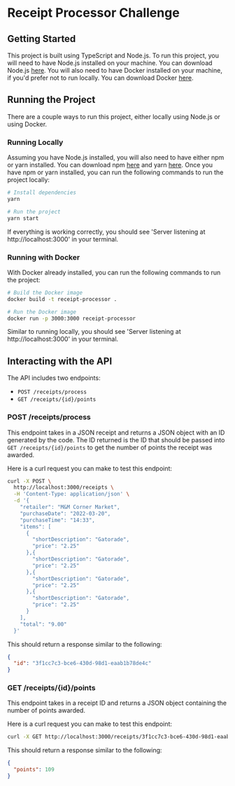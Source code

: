 # Receipt Processor Challenge

## Getting Started

This project is built using TypeScript and Node.js. To run this project, you will need to have Node.js installed on your machine. You can download Node.js [here](https://nodejs.org/en/download/). You will also need to have Docker installed on your machine, if you'd prefer not to run locally. You can download Docker [here](https://www.docker.com/products/docker-desktop).

## Running the Project

There are a couple ways to run this project, either locally using Node.js or using Docker.

### Running Locally

Assuming you have Node.js installed, you will also need to have either npm or yarn installed. You can download npm [here](https://www.npmjs.com/get-npm) and yarn [here](https://classic.yarnpkg.com/en/docs/install/#mac-stable). Once you have npm or yarn installed, you can run the following commands to run the project locally:

```bash
# Install dependencies
yarn

# Run the project
yarn start
```

If everything is working correctly, you should see 'Server listening at http://localhost:3000' in your terminal.

### Running with Docker

With Docker already installed, you can run the following commands to run the project:

```bash
# Build the Docker image
docker build -t receipt-processor .

# Run the Docker image
docker run -p 3000:3000 receipt-processor
```

Similar to running locally, you should see 'Server listening at http://localhost:3000' in your terminal.

## Interacting with the API

The API includes two endpoints:

- `POST /receipts/process`
- `GET /receipts/{id}/points`

### POST /receipts/process

This endpoint takes in a JSON receipt and returns a JSON object with an ID generated by the code. The ID returned is the ID that should be passed into `GET /receipts/{id}/points` to get the number of points the receipt was awarded.

Here is a curl request you can make to test this endpoint:

```bash
curl -X POST \
  http://localhost:3000/receipts \
  -H 'Content-Type: application/json' \
  -d '{
    "retailer": "M&M Corner Market",
    "purchaseDate": "2022-03-20",
    "purchaseTime": "14:33",
    "items": [
      {
        "shortDescription": "Gatorade",
        "price": "2.25"
      },{
        "shortDescription": "Gatorade",
        "price": "2.25"
      },{
        "shortDescription": "Gatorade",
        "price": "2.25"
      },{
        "shortDescription": "Gatorade",
        "price": "2.25"
      }
    ],
    "total": "9.00"
  }'
```

This should return a response similar to the following:

```json
{
  "id": "3f1cc7c3-bce6-430d-98d1-eaab1b78de4c"
}
```

### GET /receipts/{id}/points

This endpoint takes in a receipt ID and returns a JSON object containing the number of points awarded.

Here is a curl request you can make to test this endpoint:

```bash
curl -X GET http://localhost:3000/receipts/3f1cc7c3-bce6-430d-98d1-eaab1b78de4c/points
```

This should return a response similar to the following:

```json
{
  "points": 109
}
```
